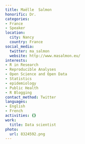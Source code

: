 ```yaml
---
title: Maëlle  Salmon
honorific: Dr.
categories:
- France
- Speaker
location:
  city: Nancy
  country: France
social_media:
  twitter: ma_salmon
  website: http://www.masalmon.eu/
interests:
- R in Research
- Reproducible Analyses
- Open Science and Open Data
- Statistics
- epidemiology
- Public Health
- R Blogging
contact_method: Twitter
languages:
- English
- French
activities: {}
work:
  title: Data scientist
photo:
  url: 8324592.png
---
```

